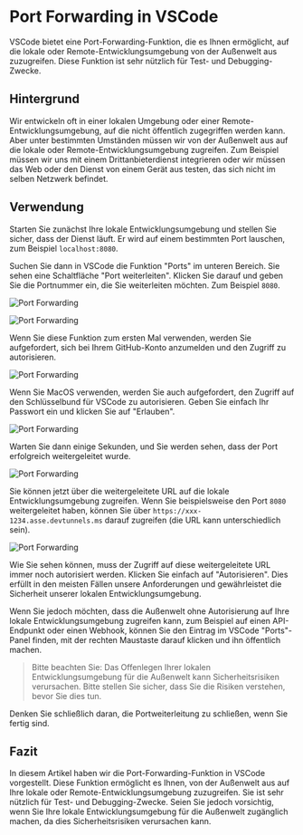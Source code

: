 # Port Forwarding in VSCode

VSCode bietet eine Port-Forwarding-Funktion, die es Ihnen ermöglicht, auf die lokale oder Remote-Entwicklungsumgebung von der Außenwelt aus zuzugreifen. Diese Funktion ist sehr nützlich für Test- und Debugging-Zwecke.

## Hintergrund

Wir entwickeln oft in einer lokalen Umgebung oder einer Remote-Entwicklungsumgebung, auf die nicht öffentlich zugegriffen werden kann. Aber unter bestimmten Umständen müssen wir von der Außenwelt aus auf die lokale oder Remote-Entwicklungsumgebung zugreifen. Zum Beispiel müssen wir uns mit einem Drittanbieterdienst integrieren oder wir müssen das Web oder den Dienst von einem Gerät aus testen, das sich nicht im selben Netzwerk befindet.

## Verwendung

Starten Sie zunächst Ihre lokale Entwicklungsumgebung und stellen Sie sicher, dass der Dienst läuft. Er wird auf einem bestimmten Port lauschen, zum Beispiel `localhost:8080`.

Suchen Sie dann in VSCode die Funktion "Ports" im unteren Bereich. Sie sehen eine Schaltfläche "Port weiterleiten". Klicken Sie darauf und geben Sie die Portnummer ein, die Sie weiterleiten möchten. Zum Beispiel `8080`.

![Port Forwarding](/attachments/vscode/port-forwarding/01.panel.png)

![Port Forwarding](/attachments/vscode/port-forwarding/02.input.png)

Wenn Sie diese Funktion zum ersten Mal verwenden, werden Sie aufgefordert, sich bei Ihrem GitHub-Konto anzumelden und den Zugriff zu autorisieren.

![Port Forwarding](/attachments/vscode/port-forwarding/03.sign-in.png)

Wenn Sie MacOS verwenden, werden Sie auch aufgefordert, den Zugriff auf den Schlüsselbund für VSCode zu autorisieren. Geben Sie einfach Ihr Passwort ein und klicken Sie auf "Erlauben".

![Port Forwarding](/attachments/vscode/port-forwarding/04.keychain.png)

Warten Sie dann einige Sekunden, und Sie werden sehen, dass der Port erfolgreich weitergeleitet wurde.

![Port Forwarding](/attachments/vscode/port-forwarding/05.success.png)

Sie können jetzt über die weitergeleitete URL auf die lokale Entwicklungsumgebung zugreifen. Wenn Sie beispielsweise den Port `8080` weitergeleitet haben, können Sie über `https://xxx-1234.asse.devtunnels.ms` darauf zugreifen (die URL kann unterschiedlich sein).

![Port Forwarding](/attachments/vscode/port-forwarding/06.authorize.png)

Wie Sie sehen können, muss der Zugriff auf diese weitergeleitete URL immer noch autorisiert werden. Klicken Sie einfach auf "Autorisieren". Dies erfüllt in den meisten Fällen unsere Anforderungen und gewährleistet die Sicherheit unserer lokalen Entwicklungsumgebung.

Wenn Sie jedoch möchten, dass die Außenwelt ohne Autorisierung auf Ihre lokale Entwicklungsumgebung zugreifen kann, zum Beispiel auf einen API-Endpunkt oder einen Webhook, können Sie den Eintrag im VSCode "Ports"-Panel finden, mit der rechten Maustaste darauf klicken und ihn öffentlich machen.

> Bitte beachten Sie: Das Offenlegen Ihrer lokalen Entwicklungsumgebung für die Außenwelt kann Sicherheitsrisiken verursachen. Bitte stellen Sie sicher, dass Sie die Risiken verstehen, bevor Sie dies tun.

Denken Sie schließlich daran, die Portweiterleitung zu schließen, wenn Sie fertig sind.

## Fazit

In diesem Artikel haben wir die Port-Forwarding-Funktion in VSCode vorgestellt. Diese Funktion ermöglicht es Ihnen, von der Außenwelt aus auf Ihre lokale oder Remote-Entwicklungsumgebung zuzugreifen. Sie ist sehr nützlich für Test- und Debugging-Zwecke. Seien Sie jedoch vorsichtig, wenn Sie Ihre lokale Entwicklungsumgebung für die Außenwelt zugänglich machen, da dies Sicherheitsrisiken verursachen kann.